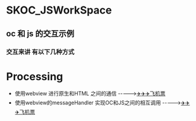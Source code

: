 # SKOC_JSWorkSpace
## oc 和 js 的交互示例
### 交互来讲 有以下几种方式





# Processing  
* 使用webview  进行原生和HTML 之间的通信 ----->[✈️✈️✈️飞机票](https://github.com/AlexanderYeah/SKOC_JSWorkSpace/blob/master/WebViewDemo/webview.md)  
* 使用webview的messageHandler  实现OC和JS之间的相互调用 ----->[✈️✈️✈️飞机票](https://github.com/AlexanderYeah/SKOC_JSWorkSpace/blob/master/WKWebViewMessageHandlerDemo/wk_message_handler.md)  




